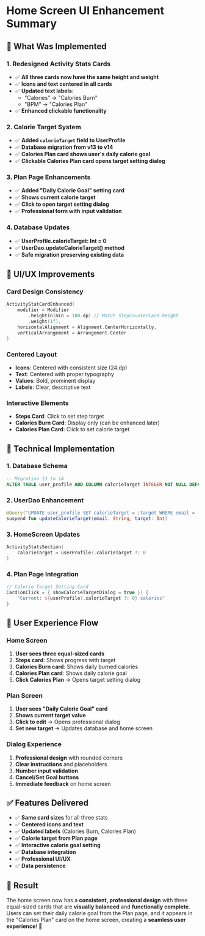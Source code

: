 # Home Screen UI Enhancement Summary

## 🎯 What Was Implemented

### 1. **Redesigned Activity Stats Cards**

- ✅ **All three cards now have the same height and weight**
- ✅ **Icons and text centered in all cards**
- ✅ **Updated text labels**:
  - "Calories" → "Calories Burn"
  - "BPM" → "Calories Plan"
- ✅ **Enhanced clickable functionality**

### 2. **Calorie Target System**

- ✅ **Added `calorieTarget` field to UserProfile**
- ✅ **Database migration from v13 to v14**
- ✅ **Calories Plan card shows user's daily calorie goal**
- ✅ **Clickable Calories Plan card opens target setting dialog**

### 3. **Plan Page Enhancements**

- ✅ **Added "Daily Calorie Goal" setting card**
- ✅ **Shows current calorie target**
- ✅ **Click to open target setting dialog**
- ✅ **Professional form with input validation**

### 4. **Database Updates**

- ✅ **UserProfile.calorieTarget: Int = 0**
- ✅ **UserDao.updateCalorieTarget() method**
- ✅ **Safe migration preserving existing data**

## 🎨 UI/UX Improvements

### Card Design Consistency

```kotlin
ActivityStatCardEnhanced(
    modifier = Modifier
        .heightIn(min = 100.dp) // Match StepCounterCard height
        .weight(1f),
    horizontalAlignment = Alignment.CenterHorizontally,
    verticalArrangement = Arrangement.Center
)
```

### Centered Layout

- **Icons**: Centered with consistent size (24.dp)
- **Text**: Centered with proper typography
- **Values**: Bold, prominent display
- **Labels**: Clear, descriptive text

### Interactive Elements

- **Steps Card**: Click to set step target
- **Calories Burn Card**: Display only (can be enhanced later)
- **Calories Plan Card**: Click to set calorie target

## 🔧 Technical Implementation

### 1. Database Schema

```sql
-- Migration 13 to 14
ALTER TABLE user_profile ADD COLUMN calorieTarget INTEGER NOT NULL DEFAULT 0
```

### 2. UserDao Enhancement

```kotlin
@Query("UPDATE user_profile SET calorieTarget = :target WHERE email = :email")
suspend fun updateCalorieTarget(email: String, target: Int)
```

### 3. HomeScreen Updates

```kotlin
ActivityStatsSection(
    calorieTarget = userProfile?.calorieTarget ?: 0
)
```

### 4. Plan Page Integration

```kotlin
// Calorie Target Setting Card
Card(onClick = { showCalorieTargetDialog = true }) {
    "Current: ${userProfile?.calorieTarget ?: 0} calories"
}
```

## 📱 User Experience Flow

### Home Screen

1. **User sees three equal-sized cards**
2. **Steps card**: Shows progress with target
3. **Calories Burn card**: Shows daily burned calories
4. **Calories Plan card**: Shows daily calorie goal
5. **Click Calories Plan** → Opens target setting dialog

### Plan Screen

1. **User sees "Daily Calorie Goal" card**
2. **Shows current target value**
3. **Click to edit** → Opens professional dialog
4. **Set new target** → Updates database and home screen

### Dialog Experience

1. **Professional design** with rounded corners
2. **Clear instructions** and placeholders
3. **Number input validation**
4. **Cancel/Set Goal buttons**
5. **Immediate feedback** on home screen

## ✅ Features Delivered

- ✅ **Same card sizes** for all three stats
- ✅ **Centered icons and text**
- ✅ **Updated labels** (Calories Burn, Calories Plan)
- ✅ **Calorie target from Plan page**
- ✅ **Interactive calorie goal setting**
- ✅ **Database integration**
- ✅ **Professional UI/UX**
- ✅ **Data persistence**

## 🎉 Result

The home screen now has a **consistent, professional design** with three equal-sized cards that are **visually balanced** and **functionally complete**. Users can set their daily calorie goal from the Plan page, and it appears in the "Calories Plan" card on the home screen, creating a **seamless user experience**! 🚀
